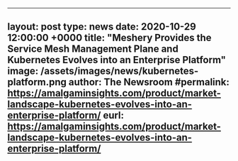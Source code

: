 
---		
layout: post
type: news
date:   2020-10-29 12:00:00 +0000
title:  "Meshery Provides the Service Mesh Management Plane and Kubernetes Evolves into an Enterprise Platform"
image: /assets/images/news/kubernetes-platform.png
author: The Newsroom
 #permalink: https://amalgaminsights.com/product/market-landscape-kubernetes-evolves-into-an-enterprise-platform/
eurl: https://amalgaminsights.com/product/market-landscape-kubernetes-evolves-into-an-enterprise-platform/
--- 		
 
